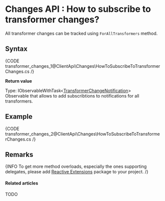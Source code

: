 # Changes API : How to subscribe to transformer changes?

All transformer changes can be tracked using `ForAllTransformers` method.

## Syntax

{CODE transformer_changes_1@ClientApi\Changes\HowToSubscribeToTransformerChanges.cs /}

**Return value**

Type: IObservableWithTask<[TransformerChangeNotification](../../glossary/client-api/changes/transformer-change-notification)>   
Observable that allows to add subscribtions to notifications for all transformers.

## Example

{CODE transformer_changes_2@ClientApi\Changes\HowToSubscribeToTransformerChanges.cs /}

## Remarks

{INFO To get more method overloads, especially the ones supporting delegates, please add [Reactive Extensions](http://nuget.org/packages/Rx-Main) package to your project. /}

#### Related articles

TODO